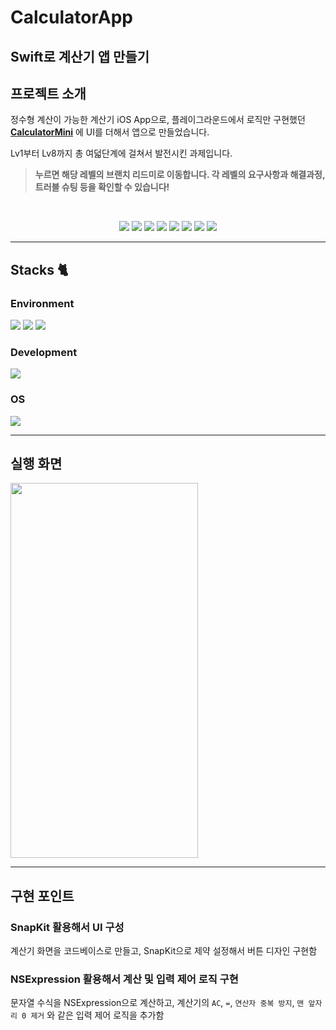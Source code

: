 # CalculatorApp
## Swift로 계산기 앱 만들기

## 프로젝트 소개

정수형 계산이 가능한 계산기 iOS App으로, 플레이그라운드에서 로직만 구현했던 **[CalculatorMini](https://github.com/hemssy/CalculatorMini)** 에 UI를 더해서 앱으로 만들었습니다.

Lv1부터 Lv8까지 총 여덟단계에 걸쳐서 발전시킨 과제입니다.

> **누르면 해당 레벨의 브랜치 리드미로 이동합니다. 각 레벨의 요구사항과 해결과정, 트러블 슈팅 등을 확인할 수 있습니다!**

<br>

<p align="center">
  <a href="https://github.com/hemssy/CalculatorApp/tree/Lv1"><img src="https://img.shields.io/badge/Lv1-000000?style=for-the-badge&labelColor=f5f5f5&color=f5f5f5"/></a>
  <a href="https://github.com/hemssy/CalculatorApp/tree/Lv2"><img src="https://img.shields.io/badge/Lv2-000000?style=for-the-badge&labelColor=f5f5f5&color=f5f5f5"/></a>
  <a href="https://github.com/hemssy/CalculatorApp/tree/Lv3"><img src="https://img.shields.io/badge/Lv3-000000?style=for-the-badge&labelColor=f5f5f5&color=f5f5f5"/></a>
  <a href="https://github.com/hemssy/CalculatorApp/tree/Lv4"><img src="https://img.shields.io/badge/Lv4-000000?style=for-the-badge&labelColor=f5f5f5&color=f5f5f5"/></a>
  <a href="https://github.com/hemssy/CalculatorApp/tree/Lv5"><img src="https://img.shields.io/badge/Lv5-000000?style=for-the-badge&labelColor=f5f5f5&color=f5f5f5"/></a>
  <a href="https://github.com/hemssy/CalculatorApp/tree/Lv6"><img src="https://img.shields.io/badge/Lv6-000000?style=for-the-badge&labelColor=f5f5f5&color=f5f5f5"/></a>
  <a href="https://github.com/hemssy/CalculatorApp/tree/Lv7"><img src="https://img.shields.io/badge/Lv7-000000?style=for-the-badge&labelColor=f5f5f5&color=f5f5f5"/></a>
  <a href="https://github.com/hemssy/CalculatorApp/tree/Lv8"><img src="https://img.shields.io/badge/Lv8-000000?style=for-the-badge&labelColor=f5f5f5&color=f5f5f5"/></a>
</p>


---
## Stacks 🐈
### Environment
<img src="https://img.shields.io/badge/Xcode-1575F9.svg?style=for-the-badge&logo=Xcode&logoColor=white"> <img src="https://img.shields.io/badge/github-181717?style=for-the-badge&logo=github&logoColor=white"> <img src="https://img.shields.io/badge/git-F05032?style=for-the-badge&logo=git&logoColor=white">

### Development
<img src="https://img.shields.io/badge/Swift-F05138.svg?style=for-the-badge&logo=swift&logoColor=white">   

### OS
<img src="https://img.shields.io/badge/iOS-000000.svg?style=for-the-badge&logo=apple&logoColor=white">

---
## 실행 화면

<img src="https://github.com/user-attachments/assets/4268e3a3-64fd-4a85-8563-72fee2ab8fe9" width="300" height="600" />

---
## 구현 포인트

### SnapKit 활용해서 UI 구성

계산기 화면을 코드베이스로 만들고, SnapKit으로 제약 설정해서 버튼 디자인 구현함

### NSExpression 활용해서 계산 및 입력 제어 로직 구현

문자열 수식을 NSExpression으로 계산하고, 계산기의 `AC`, `=`, `연산자 중복 방지`, `맨 앞자리 0 제거` 와 같은 입력 제어 로직을 추가함



























